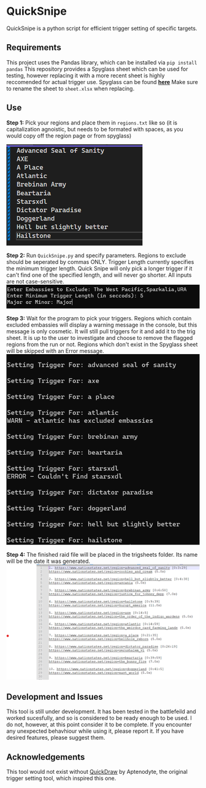 # QuickSnipe
QuickSnipe is a python script for efficient trigger setting of specific targets.

## Requirements
This project uses the Pandas library, which can be installed via
`pip install pandas`
This repository provides a Spyglass sheet which can be used for testing, however replacing it with a more recent sheet is highly reccomended for actual trigger use.
Spyglass can be found **[here](https://github.com/Derpseh/Spyglass)**
Make sure to rename the sheet to `sheet.xlsx` when replacing.

## Use
**Step 1:** Pick your regions and place them in `regions.txt` like so (it is capitalization agnoistic, but needs to be formated with spaces, as you would copy off the region page or from spyglass)

![Step 1](Screenshots/Screen1.png)

**Step 2:** Run `QuickSnipe.py` and specify parameters. Regions to exclude should be seperated by commas ONLY. Trigger Length currently specifies the minimum trigger length. Quick Snipe will only pick a longer trigger if it can't find one of the specified length, and will never go shorter. All inputs are not case-sensitive.
![Step 1](Screenshots/Screen2.png)

**Step 3:** Wait for the program to pick your triggers. Regions which contain excluded embassies will display a warning message in the console, but this message is only cosmetic. It will still pull triggers for it and add it to the trig sheet. It is up to the user to investigate and choose to remove the flagged regions from the run or not. Regions which don't exist in the Spyglass sheet will be skipped with an Error message.
![Step 1](Screenshots/Screen3.png)

**Step 4:** The finished raid file will be placed in the trigsheets folder. Its name will be the date it was generated.
![Step 1](Screenshots/Screen4.png)

## Development and Issues
This tool is still under development. It has been tested in the battlefeild and worked sucesfully, and so is considered to be ready enough to be used. I do not, however, at this point consider it to be complete.
If you encounter any unexpected behavhiour while using it, please report it. If you have desired features, please suggest them.

## Acknowledgements

This tool would not exist without [QuickDraw](https://github.com/Aptenodyte/Quickdraw) by Aptenodyte, the original trigger setting tool, which inspired this one.
